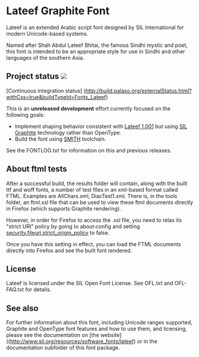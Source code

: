 # Lateef Graphite Font

Lateef is an extended Arabic script font designed by SIL International for
modern Unicode-based systems.

Named after Shah Abdul Lateef Bhitai, the famous Sindhi mystic and
poet, this font is intended to be an appropriate style for use in
Sindhi and other languages of the southern Asia.

## Project status ![](http://build.palaso.org/app/rest/builds/buildType:Fonts_Lateef/statusIcon)

[Continuous integration status] (http://build.palaso.org/externalStatus.html?withCss=true&buildTypeId=Fonts_Lateef)  

This is an **unreleased development** effort currently focused on the following goals:

- Implement shaping behavior consistent with
[Lateef 1.001](http://www.sil.org/resources/software_fonts/lateef) but using [SIL Graphite](https://graphite.sil.org) technology rather than OpenType.
- Build the font using [SMITH](https://github.com/silnrsi/smith) toolchain.

See the FONTLOG.txt for information on this and previous releases.

## About ftml tests

After a successful build, the results folder will contain, along with the built ttf and woff fonts, a number of
test files in an xml-based format called FTML. Examples are AllChars.xml, DiacTest1.xml. 
There is, in the tools folder, an ftml.xsl file that can be used to view these ftml documents directly in Firefox (which supports
Graphite rendering). 

However, in order for Firefox to access the .xsl file, you need to relax its "strict URI" policy by going to about:config and
setting [security.fileuri.strict_origin_policy](http://kb.mozillazine.org/Security.fileuri.strict_origin_policy) to false.

Once you have this setting in effect, you can load the FTML documents directly into Firefox and see the built font rendered.

## License

Lateef is licensed under the SIL Open Font License. See OFL.txt and OFL-FAQ.txt for details.

## See also

For further information about this font, including Unicode ranges
supported, Graphite and OpenType font features and how to use them,
and licensing, please see the documentation on [the website]((http://www.sil.org/resources/software_fonts/lateef) or in the documentation
subfolder of this font package.
